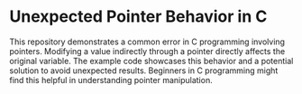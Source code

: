 # Unexpected Pointer Behavior in C

This repository demonstrates a common error in C programming involving pointers.  Modifying a value indirectly through a pointer directly affects the original variable.  The example code showcases this behavior and a potential solution to avoid unexpected results.  Beginners in C programming might find this helpful in understanding pointer manipulation.